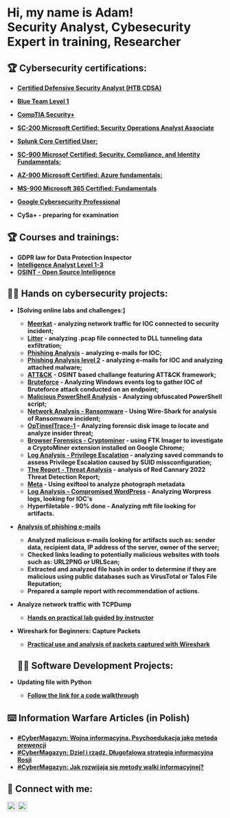 <h1>Hi, my name is Adam! <br/><a>Security Analyst</a>, <a>Cybesecurity Expert in training</a>, Researcher</a></h1>

<h2> 🏆 Cybersecurity certifications:</h2>

- [<b>Certified Defensive Security Analyst (HTB CDSA)</b>](https://www.credly.com/badges/068a350b-1687-4ef2-8760-a634a636a53d/public_url)

- [<b>Blue Team Level 1</b>](https://www.credly.com/badges/650b56fd-b039-4cec-94d8-1693b6bd41be/public_url)

- [<b>CompTIA Security+</b>](https://www.credly.com/badges/22267d25-df71-423e-9671-ef88ec9c292d/public_url)

- [<b>SC-200 Microsoft Certified: Security Operations Analyst Associate</b>](https://learn.microsoft.com/api/credentials/share/en-us/AdamSadowski-3659/CB7837528AED7564?sharingId=AB5195CB570031E)

- [<b>Splunk Core Certified User;</b>](https://www.credly.com/badges/702621fd-6b0f-4e6a-8f37-797bd23456e0/public_url)

- [<b>SC-900 Microsof Certified: Security, Compliance, and Identity Fundamentals;</b>](https://learn.microsoft.com/api/credentials/share/en-us/AdamSadowski-3659/1FE273656EC7F20D?sharingId=AB5195CB570031E)

- [<b>AZ-900 Microsoft Certified: Azure fundamentals;</b>](https://learn.microsoft.com/api/credentials/share/en-us/AdamSadowski-3659/E98D34248C3B5495?sharingId=AB5195CB570031E)

- [<b>MS-900 Microsoft 365 Certified: Fundamentals</b>](https://learn.microsoft.com/api/credentials/share/en-us/AdamSadowski-3659/891033E7423CF4F6?sharingId=AB5195CB570031E)

- [<b>Google Cybersecurity Professional</b>](https://coursera.org/share/1b16e1882444d895a2124238abe8bc10)

- <b>CySa+ - preparing for examination


<h2> 🏆 Courses and trainings:</h2>

- <b>GDPR law for Data Protection Inspector</b>
- [<b>Intelligence Analyst Level 1-3</b>](https://www.udemy.com/certificate/UC-587504fb-2db0-434e-b5e6-f2c722662ce9/)
- [<b>OSINT - Open Source Intelligence</b>](https://www.udemy.com/certificate/UC-b185449a-3135-464f-864c-2e58c34e3b2f/)

  
<h2>👨‍💻 Hands on cybersecurity projects:</h2>

- [<b>Solving online labs and challenges:</b>]
  - [Meerkat](https://www.hackthebox.com/achievement/sherlock/1742065/552) - analyzing network traffic for IOC connected to security incident;
  - [Litter](https://labs.hackthebox.com/achievement/sherlock/1742065/555) - analyzing .pcap file connected to DLL tunneling data exfiltration;
  - [Phishing Analysis](https://blueteamlabs.online/achievement/share/challenge/62127/16) - analyzing e-mails for IOC;
  - [Phishing Analysis level 2](https://blueteamlabs.online/achievement/share/challenge/62127/24) - analyzing e-mails for IOC and analyzing attached malware;
  - [ATT&CK](https://blueteamlabs.online/achievement/share/challenge/62127/15) - OSINT based challange featuring ATT&CK framework;
  - [Bruteforce](https://blueteamlabs.online/achievement/share/challenge/62127/40) - Analyzing Windows events log to gather IOC of Bruteforce attack conducted on an endpoint;
  - [Malicious PowerShell Analysis](https://blueteamlabs.online/achievement/share/challenge/62127/7) - Analyzing obfuscated PowerShell script;
  - [Network Analysis - Ransomware](https://blueteamlabs.online/achievement/share/challenge/62127/3) - Using Wire-Shark for analysis of Ransomware incident;
  - [OpTinselTrace-1](https://labs.hackthebox.com/achievement/sherlock/1742065/577) - Analyzing forensic disk image to locate and analyze insider threat;
  - [Browser Forensics - Cryptominer](https://blueteamlabs.online/achievement/share/challenge/62127/2) - using FTK Imager to investigate a CryptoMiner extension installed on Google Chrome;
  - [Log Analysis - Privilege Escalation](https://blueteamlabs.online/achievement/share/challenge/62127/4) - analyzing saved commands to assess Privilege Escalation caused by SUID missconfiguration;
  - [The Report - Threat Analysis](https://blueteamlabs.online/achievement/share/challenge/62127/42) - analysis of Red Cannary 2022 Threat Detection Report;
  - [Meta](https://blueteamlabs.online/achievement/share/challenge/62127/39) - Using exiftool to analyze photograph metadata
  - [Log Analysis – Compromised WordPress](https://blueteamlabs.online/achievement/share/challenge/62127/9) - Analyzing Worpress logs, looking for IOC's
  - Hyperfiletable - 90% done - Analyzing mft file looking for artifacts.
 
    
- [<b>Analysis of phishing e-mails</b>](https://elearning.securityblue.team/public/lab-certificate/2bbe408f-1fe0-4a24-ad44-3bcd3cff6b4e)
  - Analyzed malicious e-mails looking for artifacts such as: sender data, recipient data, IP address of the server, owner of the server;
  - Checked links leading to potentially malicious websites with tools such as: URL2PNG or URLScan;
  - Extracted and analyzed file hash in order to determine if they are malicious using public databases such as VirusTotal or Talos File Reputation;
  - Prepared a sample report with recommendation of actions.
- <b>Analyze network traffic with TCPDump</b>
  - [Hands on practical lab guided by instructor](https://coursera.org/share/311cc17ff9773fe31531f8acae3ac83d)
- <b>Wireshark for Beginners: Capture Packets</b>
  - [Practical use and analysis of packets captured with Wireshark](https://coursera.org/share/6e8b929f9dcb0e8dedf16d0aa73b7cfc)

 
  <h2>👨‍💻 Software Development Projects:</h2>
- <b>Updating file with Python</b>
  - [Follow the link for a code walkthrough](https://github.com/AdamSadowski/Update-File-with-Python)
    

<h2> ⌨️ Information Warfare Articles (in Polish)</h2>

- [#CyberMagazyn: Wojna informacyjna. Psychoedukacja jako metoda prewencji](https://cyberdefence24.pl/cyberbezpieczenstwo/cybermagazyn-wojna-informacyjna-psychoedukacja-jako-metoda-prewencji)
- [#CyberMagazyn: Dziel i rządź. Długofalowa strategia informacyjna Rosji](https://cyberdefence24.pl/cyberbezpieczenstwo/cybermagazyn-dziel-i-rzadz-dlugofalowa-strategia-informacyjna-rosji )
- [#CyberMagazyn: Jak rozwijają się metody walki informacyjnej?](https://cyberdefence24.pl/cyberbezpieczenstwo/cybermagazyn-jak-rozwijaja-sie-metody-walki-informacyjnej)


<h2> 🤳 Connect with me:</h2>

[<img align="left" alt="AdamSados | Twitter" width="22px" src="https://cdn.jsdelivr.net/npm/simple-icons@v3/icons/twitter.svg" />][twitter]
[<img align="left" alt="AdamSadowski | LinkedIn" width="22px" src="https://cdn.jsdelivr.net/npm/simple-icons@v3/icons/linkedin.svg" />][linkedin]


[twitter]: https://twitter.com/AdamSados
[linkedin]: https://www.linkedin.com/in/adam-sadowski-b137ba62/
